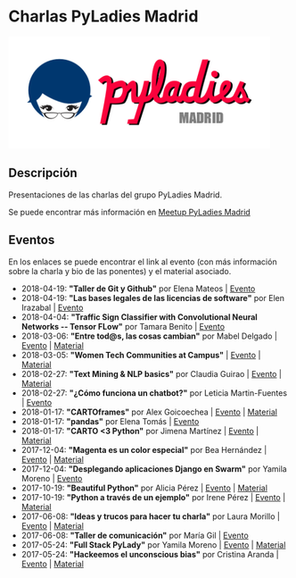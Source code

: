 # Charlas PyLadies Madrid

<img src="./images/pyladiesmadrid_alargado.png" height="200"> 


## Descripción 

Presentaciones de las charlas del grupo PyLadies Madrid.  

Se puede encontrar más información en [Meetup PyLadies Madrid](https://www.meetup.com/PyLadiesMadrid/) 

## Eventos 

En los enlaces se puede encontrar el link al evento (con más información sobre la charla y bio de las ponentes) y el material asociado. 

* 2018-04-19: **"Taller de Git y Github"** por Elena Mateos | [Evento](https://www.meetup.com/es-ES/PyLadiesMadrid/events/249491691/)
* 2018-04-19: **"Las bases legales de las licencias de software"** por Elen Irazabal | [Evento](https://www.meetup.com/es-ES/PyLadiesMadrid/events/249491691/)
* 2018-04-04: **"Traffic Sign Classifier with Convolutional Neural Networks -- Tensor FLow"** por Tamara Benito | [Evento](https://www.meetup.com/es-ES/TensorFlow-Madrid/events/248888662/)
* 2018-03-06: **"Entre tod@s, las cosas cambian"** por Mabel Delgado | [Evento](https://www.meetup.com/es-ES/in-code-we-trust-intelygenz/events/247766091/) | [Material](/entre_todas_todos_las_cosas_cambian)
* 2018-03-05: **"Women Tech Communities at Campus"** | [Evento](https://www.meetup.com/es-ES/PyLadiesMadrid/events/248187640/) | [Material](/women_tech_communities_at_campus)
* 2018-02-27: **"Text Mining & NLP basics"** por Claudia Guirao | [Evento](https://www.meetup.com/es-ES/PyLadiesMadrid/events/247736586/) | [Material](https://github.com/intiveda/pyladiesNLP/blob/master/006_PyLadiesMadrid_NLP.ipynb)
* 2018-02-27: **"¿Cómo funciona un chatbot?"** por Leticia Martin-Fuentes | [Evento](https://www.meetup.com/es-ES/PyLadiesMadrid/events/247736586/)
* 2018-01-17: **"CARTOframes"** por Alex Goicoechea | [Evento](https://www.meetup.com/es-ES/PyLadiesMadrid/events/246292805/) | [Material](https://docs.google.com/presentation/d/1jf4pGmwM31mV5ugDp7m2OtqlRzl7BpyLM2T6-7BYW7w/edit#slide=id.g217eb8345c_0_0)
* 2018-01-17: **"pandas"** por Elena Tomás | [Evento](https://www.meetup.com/es-ES/PyLadiesMadrid/events/246292805/)
* 2018-01-17: **"CARTO \<3 Python"** por Jimena Martínez | [Evento](https://www.meetup.com/es-ES/PyLadiesMadrid/events/246292805/) | [Material](https://docs.google.com/presentation/d/1jf4pGmwM31mV5ugDp7m2OtqlRzl7BpyLM2T6-7BYW7w/edit#slide=id.g217eb8345c_0_0)
* 2017-12-04: **"Magenta es un color especial"** por Bea Hernández | [Evento](https://www.meetup.com/PyLadiesMadrid/events/245210898/) | [Material](https://trello.com/b/ePA9ZbhN/magenta)
* 2017-12-04: **"Desplegando aplicaciones Django en Swarm"** por Yamila Moreno | [Evento](https://www.meetup.com/PyLadiesMadrid/events/245210898/)
* 2017-10-19: **"Beautiful Python"** por Alicia Pérez | [Evento](https://www.meetup.com/es-ES/PyLadiesMadrid/events/244035251/) | [Material](https://docs.google.com/presentation/d/1n6y3SvYsdhNumibUgBhjCmm5z_KPpTMZenL5XvXpY_s/edit?usp=sharing)
* 2017-10-19: **"Python a través de un ejemplo"** por Irene Pérez | [Evento](https://www.meetup.com/es-ES/PyLadiesMadrid/events/244035251/) | [Material](https://github.com/IrenePEncinar/workshops/tree/master/meetup_pyladies)
* 2017-06-08: **"Ideas y trucos para hacer tu charla"** por Laura Morillo | [Evento](https://www.meetup.com/es-ES/PyLadiesMadrid/events/240415358/) | [Material](https://drive.google.com/open?id=1fs_8DrqaZx5seBX0bty8qq5feYmJ7iF2TWBcgjIVR8A)
* 2017-06-08: **"Taller de comunicación"** por María Gil | [Evento](https://www.meetup.com/es-ES/PyLadiesMadrid/events/240415358/)
* 2017-05-24: **"Full Stack PyLady"** por Yamila Moreno | [Evento](https://www.meetup.com/es-ES/PyLadiesMadrid/events/239835809/) | [Material](https://yamila-moreno.github.io/full-stack-pylady/)
* 2017-05-24: **"Hackeemos el unconscious bias"** por Cristina Aranda | [Evento](https://www.meetup.com/es-ES/PyLadiesMadrid/events/239835809/) | [Material](https://drive.google.com/file/d/0B4v05DIVXDF8VVJ4VDVxUDlQajQ/view?usp=sharing)
